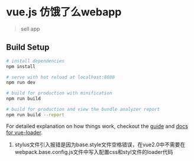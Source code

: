 # vue.js 仿饿了么webapp

> sell app

## Build Setup

``` bash
# install dependencies
npm install

# serve with hot reload at localhost:8080
npm run dev

# build for production with minification
npm run build

# build for production and view the bundle analyzer report
npm run build --report
```

For detailed explanation on how things work, checkout the [guide](http://vuejs-templates.github.io/webpack/) and [docs for vue-loader](http://vuejs.github.io/vue-loader).

1. stylus文件引入报错是因为base.style文件空格错误，在vue2.0中不需要在webpack.base.config.js文件中写入配置css和styl文件的loader代码